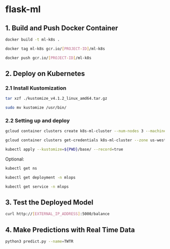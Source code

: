 # flask-ml

## 1. Build and Push Docker Container
```bash
docker build -t ml-k8s .

docker tag ml-k8s gcr.io/[PROJECT-ID]/ml-k8s

docker push gcr.io/[PROJECT-ID]/ml-k8s
```
## 2. Deploy on Kubernetes
### 2.1 Install Kustomization
```bash
tar xzf ./kustomize_v4.1.2_linux_amd64.tar.gz

sudo mv kustomize /usr/bin/
```
### 2.2 Setting up and deploy
```bash
gcloud container clusters create k8s-ml-cluster --num-nodes 3 --machine-type g1-small --zone us-west1-b

gcloud container clusters get-credentials k8s-ml-cluster --zone us-west1-b --project [PROJECT_ID]

kubectl apply --kustomize=${PWD}/base/ --record=true
```
Optional:
```bash
kubectl get ns

kubectl get deployment -n mlops

kubectl get service -n mlops
```

## 3. Test the Deployed Model
```bash
curl http://[EXTERNAL_IP_ADDRESS]:5000/balance
```
 ## 4. Make Predictions with Real Time Data
 ```bash
 python3 predict.py --name=TWTR
 ```
